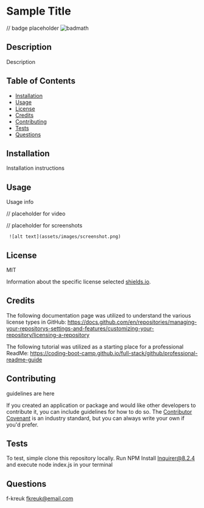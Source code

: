 # Sample Title

 // badge placeholder ![badmath](https://img.shields.io/github/languages/top/lernantino/badmath)

 
 ## Description
 
 Description
 
 ## Table of Contents
 
 - [Installation](#installation)
 - [Usage](#usage)
 - [License](#license)
 - [Credits](#credits)
 - [Contributing](#contributing)
 - [Tests](#tests)
 - [Questions](#questions)
 
 ## Installation
 
 Installation instructions
 
 ## Usage
 
 Usage info
 
 // placeholder for video
 
 // placeholder for screenshots
 
     ![alt text](assets/images/screenshot.png)
 
 ## License
 
 MIT
 
 Information about the specific license selected [shields.io](https://shields.io/).
 
 
 ## Credits
 
 The following documentation page was utilized to understand the various license types in GitHub: https://docs.github.com/en/repositories/managing-your-repositorys-settings-and-features/customizing-your-repository/licensing-a-repository
 
 The following tutorial was utilized as a starting place for a professional ReadMe: https://coding-boot-camp.github.io/full-stack/github/professional-readme-guide
 
 
 ## Contributing
 
 guidelines are here
 
 If you created an application or package and would like other developers to contribute it, you can include guidelines for how to do so. The [Contributor Covenant](https://www.contributor-covenant.org/) is an industry standard, but you can always write your own if you'd prefer.
 
 
 ## Tests
 
 To test, simple clone this repository locally. Run NPM Install Inquirer@8.2.4 and execute node index.js in your terminal
 
 
 ## Questions

 f-kreuk
 fkreuk@email.com